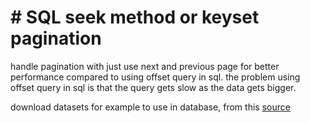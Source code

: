 # # SQL seek method or keyset pagination

handle pagination with just use next and previous page for better performance compared to using offset query in sql. the problem using offset query in sql is that the query gets slow as the data gets bigger.

download datasets for example to use in database, from this [source](https://vincentarelbundock.github.io/Rdatasets/datasets.html)